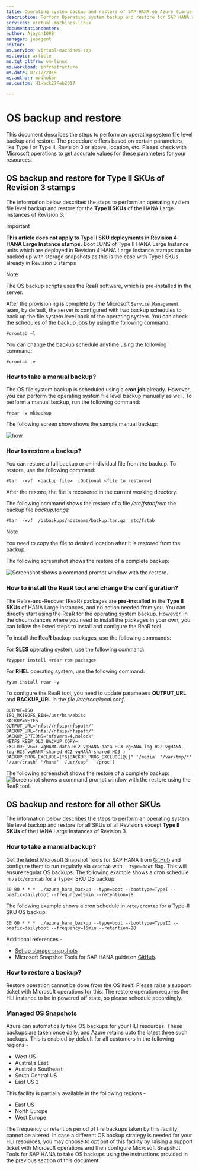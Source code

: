 ```yaml
---
title: Operating system backup and restore of SAP HANA on Azure (Large Instances) | Microsoft Docs
description: Perform Operating system backup and restore for SAP HANA on Azure (Large Instances)
services: virtual-machines-linux
documentationcenter:
author: Ajayan1008
manager: juergent
editor:
ms.service: virtual-machines-sap
ms.topic: article
ms.tgt_pltfrm: vm-linux
ms.workload: infrastructure
ms.date: 07/12/2019
ms.author: madhukan
ms.custom: H1Hack27Feb2017

---
```

# OS backup and restore

This document describes the steps to perform an operating system file level backup and restore. The procedure differs based on certain parameters, like Type I or Type II, Revision 3 or above, location, etc. Please check with Microsoft operations to get accurate values for these parameters for your resources.

## OS backup and restore for Type II SKUs of Revision 3 stamps

The information below describes the steps to perform an operating system file level backup and restore for the **Type II  SKUs** of the HANA Large Instances of Revision 3.

>[!Important]
> **This article does not apply to Type II SKU deployments in Revision 4 HANA Large Instance stamps.** Boot LUNS of Type II HANA Large Instance units which are deployed in Revision 4 HANA Large Instance stamps can be backed up with storage snapshots as this is the case with Type I SKUs already in Revision 3 stamps


>[!NOTE]
>The OS backup scripts uses the ReaR software, which is pre-installed in the server.  

After the provisioning is complete by the Microsoft `Service Management` team, by default, the server is configured with two backup schedules to back up the file system level back of the operating system. You can check the schedules of the backup jobs by using the following command:
```
#crontab –l
```
You can change the backup schedule anytime using the following command:
```
#crontab -e
```
### How to take a manual backup?

The OS file system backup is scheduled using a **cron job** already. However, you can perform the operating system file level backup manually as well. To perform a manual backup, run the following command:

```
#rear -v mkbackup
```
The following screen show shows the sample manual backup:

![how](media/HowToHLI/OSBackupTypeIISKUs/HowtoTakeManualBackup.PNG)


### How to restore a backup?

You can restore a full backup or an individual file from the backup. To restore, use the following command:

```
#tar  -xvf  <backup file>  [Optional <file to restore>]
```
After the restore, the file is recovered in the current working directory.

The following command shows the restore of a file */etc/fstabfrom* the backup file *backup.tar.gz*
```
#tar  -xvf  /osbackups/hostname/backup.tar.gz  etc/fstab 
```
>[!NOTE] 
>You need to copy the file to desired location after it is restored from the backup.

The following screenshot shows the restore of a complete backup:

![Screenshot shows a command prompt window with the restore.](media/HowToHLI/OSBackupTypeIISKUs/HowtoRestoreaBackup.PNG)

### How to install the ReaR tool and change the configuration? 

The Relax-and-Recover (ReaR) packages are **pre-installed** in the **Type II SKUs** of HANA Large Instances, and no action needed from you. You can directly start using the ReaR for the operating system backup.
However, in the circumstances where you need to install the packages in your own, you can follow the listed steps to install and configure the ReaR tool.

To install the **ReaR** backup packages, use the following commands:

For **SLES** operating system, use the following command:
```
#zypper install <rear rpm package>
```
For **RHEL** operating system, use the following command: 
```
#yum install rear -y
```
To configure the ReaR tool, you need to update parameters **OUTPUT_URL**  and **BACKUP_URL**  in the *file /etc/rear/local.conf*.
```
OUTPUT=ISO
ISO_MKISOFS_BIN=/usr/bin/ebiso
BACKUP=NETFS
OUTPUT_URL="nfs://nfsip/nfspath/"
BACKUP_URL="nfs://nfsip/nfspath/"
BACKUP_OPTIONS="nfsvers=4,nolock"
NETFS_KEEP_OLD_BACKUP_COPY=
EXCLUDE_VG=( vgHANA-data-HC2 vgHANA-data-HC3 vgHANA-log-HC2 vgHANA-log-HC3 vgHANA-shared-HC2 vgHANA-shared-HC3 )
BACKUP_PROG_EXCLUDE=("${BACKUP_PROG_EXCLUDE[@]}" '/media' '/var/tmp/*' '/var/crash' '/hana' '/usr/sap'  ‘/proc’)
```

The following screenshot shows the restore of a complete backup:
![Screenshot shows a command prompt window with the restore using the ReaR tool.](media/HowToHLI/OSBackupTypeIISKUs/RearToolConfiguration.PNG)


## OS backup and restore for all other SKUs

The information below describes the steps to perform an operating system file level backup and restore for all SKUs of all Revisions except **Type II  SKUs** of the HANA Large Instances of Revision 3.

### How to take a manual backup?

Get the latest Microsoft Snapshot Tools for SAP HANA from [GitHub](https://github.com/Azure/hana-large-instances-self-service-scripts/blob/master/latest/release.md) and configure them to run regularly via `crontab` with `--type=boot` flag. This will ensure regular OS backups. The following example shows a cron schedule in `/etc/crontab` for a Type-I SKU OS backup:

```
30 00 * * *  ./azure_hana_backup --type=boot --boottype=TypeI --prefix=dailyboot --frequncy=15min --retention=28
```

The following example shows a cron schedule in `/etc/crontab` for a Type-II SKU OS backup:

```
30 00 * * *  ./azure_hana_backup --type=boot --boottype=TypeII --prefix=dailyboot --frequency=15min --retention=28
```

Additional references -
- [Set up storage snapshots](hana-backup-restore.md#set-up-storage-snapshots)
- Microsoft Snapshot Tools for SAP HANA guide on [GitHub](https://github.com/Azure/hana-large-instances-self-service-scripts/blob/master/latest/release.md).

### How to restore a backup?

Restore operation cannot be done from the OS itself. Please raise a support ticket with Microsoft operations for this. The restore operation requires the HLI instance to be in powered off state, so please schedule accordingly.

### Managed OS Snapshots

Azure can automatically take OS backups for your HLI resources. These backups are taken once daily, and Azure retains upto the latest three such backups. This is enabled by default for all customers in the following regions -
- West US
- Australia East
- Australia Southeast
- South Central US
- East US 2

This facility is partially available in the following regions -
- East US
- North Europe
- West Europe

The frequency or retention period of the backups taken by this facility cannot be altered. In case a different OS backup strategy is needed for your HLI resources, you may choose to opt out of this facility by raising a support ticket with Microsoft operations and then configure Microsoft Snapshot Tools for SAP HANA to take OS backups using the instructions provided in the previous section of this document.